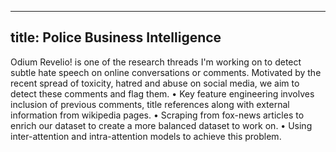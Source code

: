 
---
title: Police Business Intelligence
---
Odium Revelio! is one of the research threads I'm working on to detect subtle hate speech on online conversations or comments. Motivated by the recent spread of toxicity, hatred and abuse on social media, we aim to detect these comments and flag them.
•	Key feature engineering involves inclusion of previous comments, title references along with external information from wikipedia pages.
•	Scraping from fox-news articles to enrich our dataset to create a more balanced dataset to work on.
•	Using inter-attention and intra-attention models to achieve this problem.
